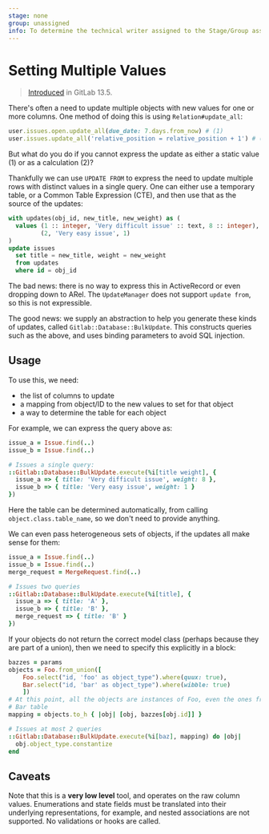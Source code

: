 ```yaml
---
stage: none
group: unassigned
info: To determine the technical writer assigned to the Stage/Group associated with this page, see https://about.gitlab.com/handbook/engineering/ux/technical-writing/#designated-technical-writers
---
```


# Setting Multiple Values

> [Introduced](https://gitlab.com/gitlab-org/gitlab/-/issues/32921) in GitLab 13.5.

There's often a need to update multiple objects with new values for one
or more columns. One method of doing this is using `Relation#update_all`:

```ruby
user.issues.open.update_all(due_date: 7.days.from_now) # (1)
user.issues.update_all('relative_position = relative_position + 1') # (2)
```

But what do you do if you cannot express the update as either a static value (1)
or as a calculation (2)?

Thankfully we can use `UPDATE FROM` to express the need to update multiple rows
with distinct values in a single query. One can either use a temporary table, or
a Common Table Expression (CTE), and then use that as the source of the updates:

```sql
with updates(obj_id, new_title, new_weight) as (
  values (1 :: integer, 'Very difficult issue' :: text, 8 :: integer),
         (2, 'Very easy issue', 1)
)
update issues
  set title = new_title, weight = new_weight
  from updates
  where id = obj_id
```

The bad news: there is no way to express this in ActiveRecord or even dropping
down to ARel. The `UpdateManager` does not support `update from`, so this
is not expressible.

The good news: we supply an abstraction to help you generate these kinds of
updates, called `Gitlab::Database::BulkUpdate`. This constructs queries such as the
above, and uses binding parameters to avoid SQL injection.

## Usage

To use this, we need:

- the list of columns to update
- a mapping from object/ID to the new values to set for that object
- a way to determine the table for each object

For example, we can express the query above as:

```ruby
issue_a = Issue.find(..)
issue_b = Issue.find(..)

# Issues a single query:
::Gitlab::Database::BulkUpdate.execute(%i[title weight], {
  issue_a => { title: 'Very difficult issue', weight: 8 },
  issue_b => { title: 'Very easy issue', weight: 1 }
})
```

Here the table can be determined automatically, from calling
`object.class.table_name`, so we don't need to provide anything.

We can even pass heterogeneous sets of objects, if the updates all make sense
for them:

```ruby
issue_a = Issue.find(..)
issue_b = Issue.find(..)
merge_request = MergeRequest.find(..)

# Issues two queries
::Gitlab::Database::BulkUpdate.execute(%i[title], {
  issue_a => { title: 'A' },
  issue_b => { title: 'B' },
  merge_request => { title: 'B' }
})
```

If your objects do not return the correct model class (perhaps because they are
part of a union), then we need to specify this explicitly in a block:

```ruby
bazzes = params
objects = Foo.from_union([
    Foo.select("id, 'foo' as object_type").where(quux: true),
    Bar.select("id, 'bar' as object_type").where(wibble: true)
    ])
# At this point, all the objects are instances of Foo, even the ones from the
# Bar table
mapping = objects.to_h { |obj| [obj, bazzes[obj.id]] }

# Issues at most 2 queries
::Gitlab::Database::BulkUpdate.execute(%i[baz], mapping) do |obj|
  obj.object_type.constantize
end
```

## Caveats

Note that this is a **very low level** tool, and operates on the raw column
values. Enumerations and state fields must be translated into their underlying
representations, for example, and nested associations are not supported. No
validations or hooks are called.
